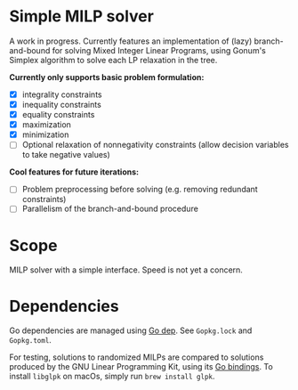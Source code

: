 # Simple MILP solver

A work in progress. Currently features an implementation of (lazy) branch-and-bound for solving Mixed Integer Linear Programs, using Gonum's Simplex algorithm to solve each LP relaxation in the tree.

**Currently only supports basic problem formulation:**

- [x] integrality constraints
- [x] inequality constraints
- [x] equality constraints
- [x] maximization
- [x] minimization
- [ ] Optional relaxation of nonnegativity constraints (allow decision variables to take negative values)

**Cool features for future iterations:**

- [ ] Problem preprocessing before solving (e.g. removing redundant constraints)
- [ ] Parallelism of the branch-and-bound procedure

# Scope

MILP solver with a simple interface. Speed is not yet a concern. 

# Dependencies

Go dependencies are managed using [Go dep](https://github.com/golang/dep). See `Gopkg.lock` and `Gopkg.toml`.

For testing, solutions to randomized MILPs are compared to solutions produced by the GNU Linear Programming Kit, using its [Go bindings](https://github.com/lukpank/go-glpk). To install `libglpk` on macOs, simply run `brew install glpk`.



